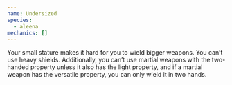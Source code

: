 ```yaml
---
name: Undersized
species:
  - aleena
mechanics: []
---
```

Your small stature makes it hard for you to wield bigger weapons. You can’t use heavy shields.
Additionally, you can’t use martial weapons with the two-handed property unless it also has the
light property, and if a martial weapon has the versatile property, you can only wield it in two hands.
